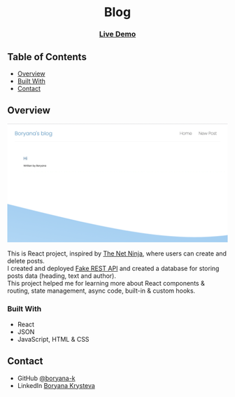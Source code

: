 <h1 align="center">Blog</h1>

<div align="center">
  <h3>
    <a href="https://blogposts-demo.herokuapp.com/">
      Live Demo
    </a>
  </h3>
</div>

<!-- TABLE OF CONTENTS -->

## Table of Contents

- [Overview](#overview)
- [Built With](#built-with)
- [Contact](#contact)

<!-- OVERVIEW -->

## Overview

![screenshot](/screenshot.png)

This is React project, inspired by [The Net Ninja](https://www.youtube.com/c/TheNetNinja), where users can create and delete posts. <br>
I created and deployed [Fake REST API](https://github.com/boryana-k/fake-server-blog-posts) and created a database for storing posts data (heading, text and author). <br>
This project helped me for learning more about React components & routing, state management, async code, built-in & custom hooks.

<!-- BUILT WITH -->

### Built With


- React
- JSON
- JavaScript, HTML & CSS


## Contact

- GitHub [@boryana-k](https://github.com/boryana-k)
- LinkedIn [Boryana Krysteva](https://www.linkedin.com/in/boryana-krysteva/)
